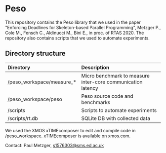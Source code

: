# Peso

This repository contains the Peso library that we used in the paper "Enforcing Deadlines for Skeleton-based Parallel Programming", Metzger P., Cole M., Fensch C., Aldinucci M., Bini E., in proc. of RTAS 2020.
The repository also contains scripts that we used to automate experiments. <br/>

## Directory structure

| Directory | Description |
|:---|:---|
|/peso\_workspace/measure_\*|Micro benchmark to measure inter-core communication latency|
|/peso\_workspace/peso       |Peso source code and benchmarks|
|/scripts                    |Scripts to automate experiments|
|/scripts/rt.db              |SQLite DB with collected data|

We used the XMOS xTIMEcomposer to edit and compile code in /peso\_workspace. xTIMEcomposer is available on xmos.com.

Contact: Paul Metzger, s1576303@sms.ed.ac.uk

